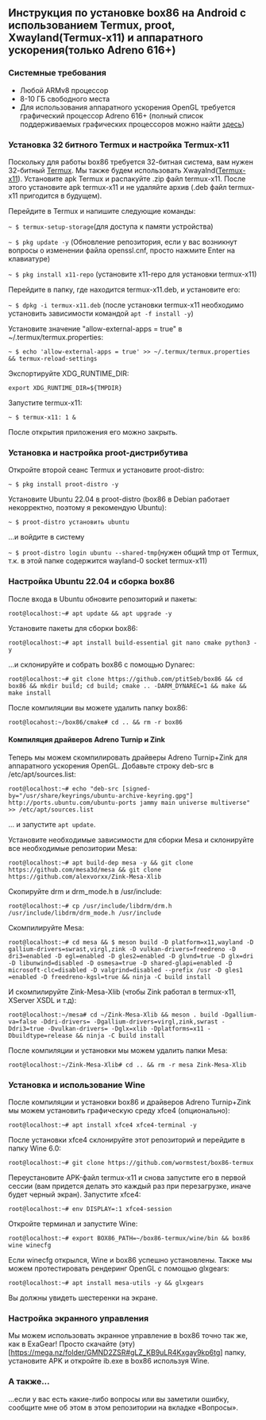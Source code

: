 ## Инструкция по установке box86 на Android с использованием Termux, proot, Xwayland(Termux-x11) и аппаратного ускорения(только Adreno 616+)
### Системные требования
- Любой ARMv8 процессор
- 8-10 ГБ свободного места
- Для использования аппаратного ускорения OpenGL требуется графический процессор Adreno 616+ (полный список поддерживаемых графических процессоров можно найти [здесь](https://www.exagear.wiki/index.php?title=Turnip(ru)#Supported_GPUs))
### Установка 32 битного Termux и настройка Termux-x11
Поскольку для работы box86 требуется 32-битная система, вам нужен 32-битный [Termux](https://github.com/termux/termux-app/releases/download/v0.118.0/termux-app_v0.118.0+github-debug_armeabi-v7a.apk). Мы также будем использовать Xwayalnd([Termux-x11](https://github.com/termux/termux-x11/actions/workflows/debug_build.yml)). Установите apk Termux и распакуйте .zip файл termux-x11. После этого установите apk termux-x11 и не удаляйте архив (.deb
файл termux-x11 пригодится в будущем).

Перейдите в Termux и напишите следующие команды:

`~ $ termux-setup-storage`(для доступа к памяти устройства)

`~ $ pkg update -y` (Обновление репозитория, если у вас возникнут вопросы о изменении файла openssl.cnf, просто нажмите Enter на клавиатуре)

`~ $ pkg install x11-repo` (установите x11-repo для установки termux-x11)

Перейдите в папку, где находится termux-x11.deb, и установите его:

`~ $ dpkg -i termux-x11.deb` (после установки termux-x11 необходимо установить зависимости командой `apt -f install -y`)

Установите значение "allow-external-apps = true" в ~/.termux/termux.properties:

`~ $ echo 'allow-external-apps = true' >> ~/.termux/termux.properties && termux-reload-settings`

Экспортируйте XDG_RUNTIME_DIR:

`export XDG_RUNTIME_DIR=${TMPDIR}`

Запустите termux-x11:

`~ $ termux-x11: 1 &`

После открытия приложения его можно закрыть.

### Установка и настройка proot-дистрибутива

Откройте второй сеанс Termux и установите proot-distro:

`~ $ pkg install proot-distro -y`

Установите Ubuntu 22.04 в proot-distro (box86 в Debian работает некорректно, поэтому я рекомендую Ubuntu):

`~ $ proot-distro установить ubuntu`

...и войдите в систему

`~ $ proot-distro login ubuntu --shared-tmp`(нужен общий tmp от Termux, т.к. в этой папке содержится wayland-0 socket termux-x11)

### Настройка Ubuntu 22.04 и сборка box86

После входа в Ubuntu обновите репозиторий и пакеты:

`root@localhost:~# apt update && apt upgrade -y`

Установите пакеты для сборки box86:

`root@localhost:~# apt install build-essential git nano cmake python3 -y`

...и склонируйте и собрать box86 с помощью Dynarec:

`root@localhost:~# git clone https://github.com/ptitSeb/box86 && cd box86 && mkdir build; cd build; cmake .. -DARM_DYNAREC=1 && make && make install`

После компиляции вы можете удалить папку box86:

`root@locahost:~/box86/cmake# cd .. && rm -r box86`

#### Компиляция драйверов Adreno Turnip и Zink
Теперь мы можем скомпилировать драйверы Adreno Turnip+Zink для аппаратного ускорения OpenGL. Добавьте строку deb-src в /etc/apt/sources.list:

`root@localhost:~# echo "deb-src [signed-by="/usr/share/keyrings/ubuntu-archive-keyring.gpg"] http://ports.ubuntu.com/ubuntu-ports jammy main universe multiverse" >> /etc/apt/sources.list`

... и запустите `apt update`.

Установите необходимые зависимости для сборки Mesa и склонируйте все необходимые репозитории Mesa:

`root@localhost:~# apt build-dep mesa -y && git clone https://github.com/mesa3d/mesa && git clone https://github.com/alexvorxx/Zink-Mesa-Xlib`

Скопируйте drm и drm_mode.h в /usr/include:

`root@localhost:~# cp /usr/include/libdrm/drm.h /usr/include/libdrm/drm_mode.h /usr/include`

Скомпилируйте Mesa:

`root@localhost:~# cd mesa && $ meson build -D platform=x11,wayland -D gallium-drivers=swrast,virgl,zink -D vulkan-drivers=freedreno -D dri3=enabled -D egl=enabled -D gles2=enabled -D glvnd=true -D glx=dri -D libunwind=disabled -D osmesa=true -D shared-glapi=enabled -D microsoft-clc=disabled -D valgrind=disabled --prefix /usr -D gles1 =enabled -D freedreno-kgsl=true && ninja -C build install`

И скомпилируйте Zink-Mesa-Xlib (чтобы Zink работал в termux-x11, XServer XSDL и т.д):

`root@localhost:~/mesa# cd ~/Zink-Mesa-Xlib && meson . build -Dgallium-va=false -Ddri-drivers= -Dgallium-drivers=virgl,zink,swrast -Ddri3=true -Dvulkan-drivers= -Dglx=xlib -Dplatforms=x11 -Dbuildtype=release && ninja -C build install`

После компиляции и установки мы можем удалить папки Mesa:

`root@localhost:~/Zink-Mesa-Xlib# cd .. && rm -r mesa Zink-Mesa-Xlib`

### Установка и использование Wine

После компиляции и установки box86 и драйверов Adreno Turnip+Zink мы можем установить графическую среду xfce4 (опционально):

`root@localhost:~# apt install xfce4 xfce4-terminal -y`

После установки xfce4 склонируйте этот репозиторий и перейдите в папку Wine 6.0:

`root@localhost:~# git clone https://github.com/wormstest/box86-termux`

Переустановите APK-файл termux-x11 и снова запустите его в первой сессии (вам придется делать это каждый раз при перезагрузке, иначе будет черный экран). Запустите xfce4:

`root@localhost:~# env DISPLAY=:1 xfce4-session`

Откройте терминал и запустите Wine:

`root@localhost:~# export BOX86_PATH=~/box86-termux/wine/bin && box86 wine winecfg`

Если winecfg открылся, Wine и box86 успешно установлены. Также мы можем протестировать рендеринг OpenGL с помощью glxgears:

`root@localhost:~# apt install mesa-utils -y && glxgears`

Вы должны увидеть шестеренки на экране.

### Настройка экранного управления
Мы можем использовать экранное управление в box86 точно так же, как в ExaGear! Просто скачайте (эту)[https://mega.nz/folder/GMND2ZSR#gLZ_KB9uLR4Kxgay9kp6tg] папку, установите APK и откройте ib.exe в box86 используя Wine.

### А также...
...если у вас есть какие-либо вопросы или вы заметили ошибку, сообщите мне об этом в этом репозитории на вкладке «Вопросы».
